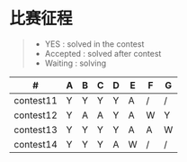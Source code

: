 # 比赛征程
> * YES : solved in the contest
> * Accepted : solved after contest
> * Waiting : solving


  \# |  A  |  B  |  C  |  D  |  E  |  F  |  G  
---|---|---|---|---|---|---|---
|contest11|Y|Y|Y|Y|A|/|/
|contest12|Y|A|A|Y|A|W|Y
|contest13|Y|Y|Y|Y|A|A|W
|contest14|Y|Y|Y|A|W|/|/
